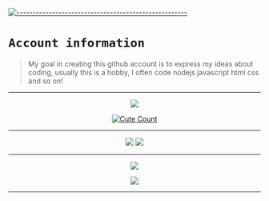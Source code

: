 [![-----------------------------------------------------](https://raw.githubusercontent.com/andreasbm/readme/master/assets/lines/colored.png)](#table-of-contents)

# `Account information`
> My goal in creating this github account is to express my ideas about coding, usually this is a hobby, I often code nodejs javascript html css and so on!  

---------

<p align="center">
  <a href="https://github.com/CupMenolakMcy"><img src="https://cardivo.vercel.app/api?name=YusupKakuu&description=Hi,%20Im%20Npnpicyy%20and%20i%20love%20watching%20Anime&image=https://raw.githubusercontent.com/NeeasTooID/Static-HTML/main/media/e2eb38bd820a52d0ccb76b4890cb888c.jpg/revision/latest?cb=20200606024545&usqp=CAU&usqp=CAU&backgroundColor=%23ecf0f1&instagram=yusupk_.&github=HindiaFtNpc&pattern=leaf&colorPattern=%23eaeaea" /><a>
</p>

<p align="center">
<a href="https://youtube.com/@YUSUP909"><img alt="Cute Count" src="https://count.getloli.com/get/@HindiaFtNpc?theme=rule34"/></a>
</p>

------

<p align="center">
  <a href="https://github.com/CupMenolakMcy"><img src="https://github-readme-stats.vercel.app/api?username=HindiaFtNpc&theme=tokyonight&show_icons=true" /></a>
  <a href="https://github.com/HindiaFtNpc"><img src="https://github-readme-streak-stats.herokuapp.com/?user=HindiaFtNpc&theme=tokyonight&hide_border=false&properties=background&border=%239611C5FF" /><a>
  </a>
  </a>
</p>

------

<p align="center">
<img src="https://spotify-recently-played-readme.vercel.app/api?user=31clwo7edqwwy7heid576bz6xuue&width=700" />
</p>

<p align="center">
  <img src="https://spotify-github-profile.vercel.app/api/view?uid=31clwo7edqwwy7heid576bz6xuue&cover_image=true&theme=novatorem&show_offline=true&background_color=121212&interchange=true&bar_color=ffffff&bar_color_cover=false">
</p>

------
